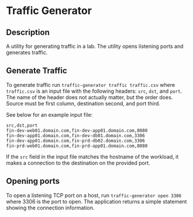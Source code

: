 # Traffic Generator

## Description
A utility for generating traffic in a lab. The utility opens listening ports and generates traffic.

## Generate Traffic
To generate traffic run `traffic-generator traffic traffic.csv` where `traffic.csv` is an input file with the following headers: `src`, `dst`, and `port`. The name of the header does not actually matter, but the order does. Source must be first column, destination second, and port third.

See below for an example input file:
```
src,dst,port
fin-dev-web01.domain.com,fin-dev-app01.domain.com,8080
fin-dev-app01.domain.com,fin-dev-db01.domain.com,3306
fin-dev-app01.domain.com,fin-prd-db02.domain.com,3306
fin-prd-web01.domain.com,fin-prd-app01.domain.com,8080
```

If the `src` field in the input file matches the hostname of the workload, it makes a connection to the destination on the provided port.

## Opening ports
To open a listening TCP port on a host, run `traffic-generator open 3306` where 3306 is the port to open. The application returns a simple statement showing the connection information.

